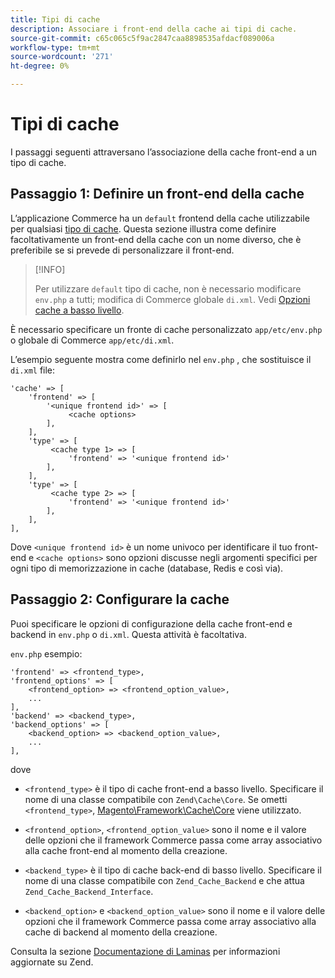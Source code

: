 ```yaml
---
title: Tipi di cache
description: Associare i front-end della cache ai tipi di cache.
source-git-commit: c65c065c5f9ac2847caa8898535afdacf089006a
workflow-type: tm+mt
source-wordcount: '271'
ht-degree: 0%

---
```


# Tipi di cache

I passaggi seguenti attraversano l’associazione della cache front-end a un tipo di cache.

## Passaggio 1: Definire un front-end della cache

L’applicazione Commerce ha un `default` frontend della cache utilizzabile per qualsiasi [tipo di cache](../cli/manage-cache.md#clean-and-flush-cache-types). Questa sezione illustra come definire facoltativamente un front-end della cache con un nome diverso, che è preferibile se si prevede di personalizzare il front-end.

>[!INFO]
>
>Per utilizzare `default` tipo di cache, non è necessario modificare `env.php` a tutti; modifica di Commerce globale `di.xml`. Vedi [Opzioni cache a basso livello](cache-options.md).

È necessario specificare un fronte di cache personalizzato `app/etc/env.php` o globale di Commerce `app/etc/di.xml`.

L’esempio seguente mostra come definirlo nel `env.php` , che sostituisce il `di.xml` file:

```php?start_inline=1
'cache' => [
    'frontend' => [
        '<unique frontend id>' => [
             <cache options>
        ],
    ],
    'type' => [
         <cache type 1> => [
             'frontend' => '<unique frontend id>'
        ],
    ],
    'type' => [
         <cache type 2> => [
             'frontend' => '<unique frontend id>'
        ],
    ],
],
```

Dove `<unique frontend id>` è un nome univoco per identificare il tuo front-end e `<cache options>` sono opzioni discusse negli argomenti specifici per ogni tipo di memorizzazione in cache (database, Redis e così via).

## Passaggio 2: Configurare la cache

Puoi specificare le opzioni di configurazione della cache front-end e backend in `env.php` o `di.xml`. Questa attività è facoltativa.

`env.php` esempio:

```php?start_inline=1
'frontend' => <frontend_type>,
'frontend_options' => [
    <frontend_option> => <frontend_option_value>,
    ...
],
'backend' => <backend_type>,
'backend_options' => [
    <backend_option> => <backend_option_value>,
    ...
],
```

dove

- `<frontend_type>` è il tipo di cache front-end a basso livello. Specificare il nome di una classe compatibile con `Zend\Cache\Core`.
Se ometti `<frontend_type>`, [Magento\Framework\Cache\Core](https://github.com/magento/magento2/blob/2.4/lib/internal/Magento/Framework/Cache/Core.php) viene utilizzato.

- `<frontend_option>`, `<frontend_option_value>` sono il nome e il valore delle opzioni che il framework Commerce passa come array associativo alla cache front-end al momento della creazione.
- `<backend_type>` è il tipo di cache back-end di basso livello. Specificare il nome di una classe compatibile con `Zend_Cache_Backend` e che attua `Zend_Cache_Backend_Interface`.
- `<backend_option>` e `<backend_option_value>` sono il nome e il valore delle opzioni che il framework Commerce passa come array associativo alla cache di backend al momento della creazione.

Consulta la sezione [Documentazione di Laminas](https://docs.laminas.dev/) per informazioni aggiornate su Zend.
